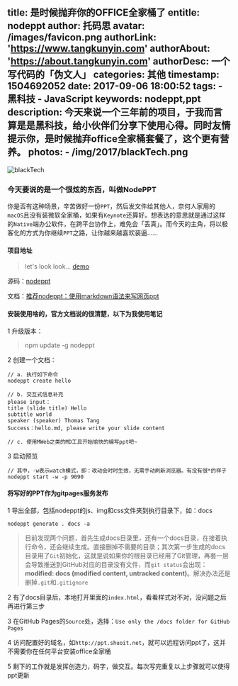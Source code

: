title: 是时候抛弃你的OFFICE全家桶了
entitle: nodeppt
author: 托码思
avatar: /images/favicon.png
authorLink: 'https://www.tangkunyin.com'
authorAbout: 'https://about.tangkunyin.com'
authorDesc: 一个写代码的「伪文人」
categories: 其他
timestamp: 1504692052
date: 2017-09-06 18:00:52
tags:
	- 黑科技
	- JavaScript
keywords: nodeppt,ppt
description: 今天来说一个三年前的项目，于我而言算是是黑科技，给小伙伴们分享下使用心得。同时友情提示你，是时候抛弃office全家桶套餐了，这个更有营养。
photos:
	- /img/2017/blackTech.png
---

![blackTech](/img/2017/blackTech.png)

### 今天要说的是一个很炫的东西，叫做**NodePPT**

你是否有这种场景，辛苦做好一份`PPT`，然后发文件给其他人，奈何人家用的`macOS`且没有装微软全家桶，如果有`Keynote`还算好。想表达的意思就是通过这样的`Native`端办公软件，在跨平台协作上，难免会「丢真」。而今天的主角，将以极客化的方式为你继续`PPT`之路，让你越来越喜欢装逼......

#### 项目地址

> let's look look...  [demo](http://js8.in/nodeppt/)

源码：[nodeppt](https://github.com/ksky521/nodeppt)

文档：[推荐nodeppt：使用markdown语法来写网页ppt](http://js8.in/2013/11/16/%E6%8E%A8%E8%8D%90nodeppt%EF%BC%9A%E4%BD%BF%E7%94%A8markdown%E8%AF%AD%E6%B3%95%E6%9D%A5%E5%86%99%E7%BD%91%E9%A1%B5ppt/)

#### 安装使用啥的，官方文档说的很清楚，以下为我使用笔记

1 升级版本：

> npm update -g nodeppt

2 创建一个文档：

```
// a. 执行如下命令
nodeppt create hello

// b. 交互式信息补充
please input：
title (slide title) Hello
subtitle world
speaker (speaker) Thomas Tang
Success：hello.md, please write your slide content

// c. 使用MWeb之类的MD工具开始愉快的编写ppt吧~
```

3 启动预览

```shell
// 其中，-w表示watch模式，即：改动会时时生效，无需手动刷新浏览器。有没有很*的样子
nodeppt start -w -p 9090
```

#### 将写好的PPT作为gitpages服务发布

1 导出全部，包括nodeppt的js、img和css文件夹到执行目录下，如：docs

```
nodeppt generate . docs -a
```

> 目前发现两个问题，首先生成docs目录里，还有一个docs目录，在接着执行命令，还会继续生成。直接删掉不需要的目录；其次第一步生成的docs目录用了`Git`初始化，这就是说如果你的根目录已经用了Git管理，再套一层会导致推送到GitHub对应的目录没有文件，而`git status`会出现：**modified:   docs (modified content, untracked content)**。解决办法还是删掉`.git`和`.gitignore`


2 有了docs目录后，本地打开里面的`index.html`，看看样式对不对，没问题之后再进行第三步

3 在GitHub Pages的`Source`处，选择：`Use only the /docs folder for GitHub Pages`

4 访问配置好的域名，如`http://ppt.shuoit.net`，就可以远程访问ppt了，这并不需要你在任何平台安装office全家桶

5 剩下的工作就是发挥创造力，码字，做交互。每次写完重复以上步骤就可以使得ppt更新





